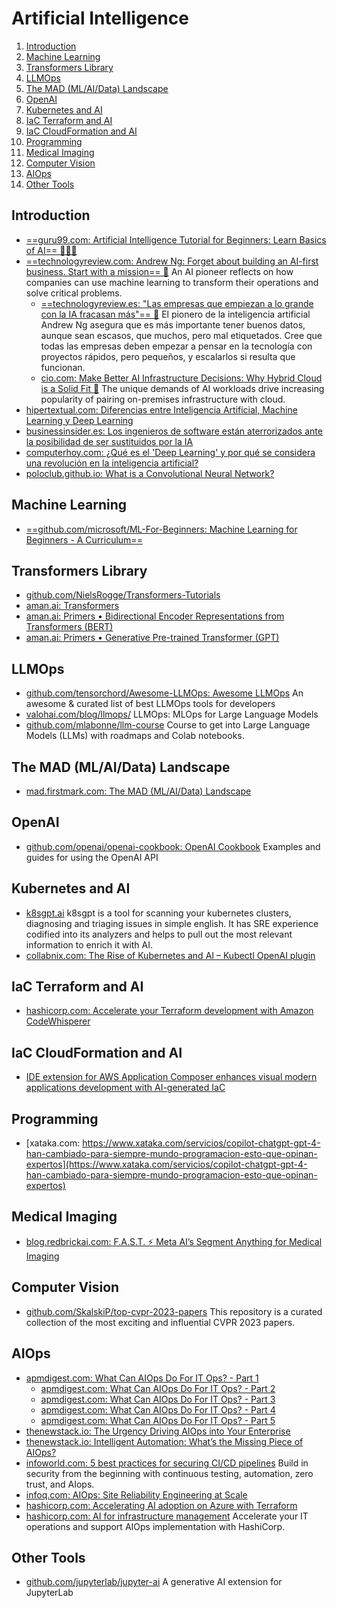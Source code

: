 # Artificial Intelligence

1. [Introduction](#introduction)
2. [Machine Learning](#machine-learning)
3. [Transformers Library](#transformers-library)
4. [LLMOps](#llmops)
5. [The MAD (ML/AI/Data) Landscape](#the-mad-mlaidata-landscape)
6. [OpenAI](#openai)
7. [Kubernetes and AI](#kubernetes-and-ai)
8. [IaC Terraform and AI](#iac-terraform-and-ai)
9. [IaC CloudFormation and AI](#iac-cloudformation-and-ai)
10. [Programming](#programming)
11. [Medical Imaging](#medical-imaging)
12. [Computer Vision](#computer-vision)
13. [AIOps](#aiops)
14. [Other Tools](#other-tools)

## Introduction

- [==guru99.com: Artificial Intelligence Tutorial for Beginners: Learn Basics of AI== 🌟🌟🌟](https://www.guru99.com/ai-tutorial.html)
- [==technologyreview.com: Andrew Ng: Forget about building an AI-first business. Start with a mission== 🌟](https://www.technologyreview.com/2021/03/26/1021258/ai-pioneer-andrew-ng-machine-learning-business) An AI pioneer reflects on how companies can use machine learning to transform their operations and solve critical problems.
    - [==technologyreview.es: "Las empresas que empiezan a lo grande con la IA fracasan más"== 🌟](https://www.technologyreview.es/s/13258/las-empresas-que-empiezan-lo-grande-con-la-ia-fracasan-mas) El pionero de la inteligencia artificial Andrew Ng asegura que es más importante tener buenos datos, aunque sean escasos, que muchos, pero mal etiquetados. Cree que todas las empresas deben empezar a pensar en la tecnología con proyectos rápidos, pero pequeños, y escalarlos si resulta que funcionan.
    - [cio.com: Make Better AI Infrastructure Decisions: Why Hybrid Cloud is a Solid Fit 🌟](https://www.cio.com/article/350337/make-better-ai-infrastructure-decisions-why-hybrid-cloud-is-a-solid-fit.html) The unique demands of AI workloads drive increasing popularity of pairing on-premises infrastructure with cloud.
- [hipertextual.com: Diferencias entre Inteligencia Artificial, Machine Learning y Deep Learning](https://hipertextual.com/2023/02/diferencias-ia-machine-learning)
- [businessinsider.es: Los ingenieros de software están aterrorizados ante la posibilidad de ser sustituidos por la IA](https://www.businessinsider.es/ingenieros-software-estan-aterrorizados-posibilidad-ser-sustituidos-ia-1238112)
- [computerhoy.com: ¿Qué es el 'Deep Learning' y por qué se considera una revolución en la inteligencia artificial?](https://computerhoy.com/tecnologia/deep-learning-considera-revolucion-ia-1241180)
- [poloclub.github.io: What is a Convolutional Neural Network?](https://poloclub.github.io/cnn-explainer/)

## Machine Learning

- [==github.com/microsoft/ML-For-Beginners: Machine Learning for Beginners - A Curriculum==](https://github.com/microsoft/ML-For-Beginners)

## Transformers Library

- [github.com/NielsRogge/Transformers-Tutorials](https://github.com/NielsRogge/Transformers-Tutorials)
- [aman.ai: Transformers](https://aman.ai/primers/ai/transformers/)
- [aman.ai: Primers • Bidirectional Encoder Representations from Transformers (BERT)](https://aman.ai/primers/ai/bert/)
- [aman.ai: Primers • Generative Pre-trained Transformer (GPT)](https://aman.ai/primers/ai/gpt/)

## LLMOps

- [github.com/tensorchord/Awesome-LLMOps: Awesome LLMOps](https://github.com/tensorchord/Awesome-LLMOps) An awesome & curated list of best LLMOps tools for developers
- [valohai.com/blog/llmops/](https://valohai.com/blog/llmops/) LLMOps: MLOps for Large Language Models
- [github.com/mlabonne/llm-course](https://github.com/mlabonne/llm-course) Course to get into Large Language Models (LLMs) with roadmaps and Colab notebooks.

## The MAD (ML/AI/Data) Landscape

- [mad.firstmark.com: The MAD (ML/AI/Data) Landscape](https://mad.firstmark.com/)

## OpenAI

- [github.com/openai/openai-cookbook: OpenAI Cookbook](https://github.com/openai/openai-cookbook) Examples and guides for using the OpenAI API

## Kubernetes and AI

- [k8sgpt.ai](https://k8sgpt.ai) k8sgpt is a tool for scanning your kubernetes clusters, diagnosing and triaging issues in simple english. It has SRE experience codified into its analyzers and helps to pull out the most relevant information to enrich it with AI.
- [collabnix.com: The Rise of Kubernetes and AI – Kubectl OpenAI plugin](https://collabnix.com/the-rise-of-kubernetes-and-ai-kubectl-openai-plugin/)

## IaC Terraform and AI

- [hashicorp.com: Accelerate your Terraform development with Amazon CodeWhisperer](https://www.hashicorp.com/blog/accelerate-your-terraform-development-with-amazon-codewhisperer)

## IaC CloudFormation and AI

- [IDE extension for AWS Application Composer enhances visual modern applications development with AI-generated IaC](https://aws.amazon.com/blogs/aws/ide-extension-for-aws-application-composer-enhances-visual-modern-applications-development-with-ai-generated-iac/)

## Programming

- [xataka.com: https://www.xataka.com/servicios/copilot-chatgpt-gpt-4-han-cambiado-para-siempre-mundo-programacion-esto-que-opinan-expertos](https://www.xataka.com/servicios/copilot-chatgpt-gpt-4-han-cambiado-para-siempre-mundo-programacion-esto-que-opinan-expertos)

## Medical Imaging

- [blog.redbrickai.com: F.A.S.T. ⚡️ Meta AI’s Segment Anything for Medical Imaging](https://blog.redbrickai.com/blog-posts/fast-meta-sam-for-medical-imaging)

## Computer Vision

- [github.com/SkalskiP/top-cvpr-2023-papers](https://github.com/SkalskiP/top-cvpr-2023-papers) This repository is a curated collection of the most exciting and influential CVPR 2023 papers.

## AIOps

- [apmdigest.com: What Can AIOps Do For IT Ops? - Part 1](https://www.apmdigest.com/aiops-itops-1)
    - [apmdigest.com: What Can AIOps Do For IT Ops? - Part 2](https://www.apmdigest.com/aiops-itops-2)
    - [apmdigest.com: What Can AIOps Do For IT Ops? - Part 3](https://www.apmdigest.com/aiops-itops-3)
    - [apmdigest.com: What Can AIOps Do For IT Ops? - Part 4](https://www.apmdigest.com/aiops-itops-4)
    - [apmdigest.com: What Can AIOps Do For IT Ops? - Part 5](https://www.apmdigest.com/aiops-itops-5)
- [thenewstack.io: The Urgency Driving AIOps into Your Enterprise](https://thenewstack.io/the-urgency-driving-aiops-into-your-enterprise/)
- [thenewstack.io: Intelligent Automation: What’s the Missing Piece of AIOps?](https://thenewstack.io/intelligent-automation-whats-the-missing-piece-of-aiops/)
- [infoworld.com: 5 best practices for securing CI/CD pipelines](https://www.infoworld.com/article/3673891/5-best-practices-for-securing-cicd-pipelines.html) Build in
security from the beginning with continuous testing, automation, zero trust, and AIops.
- [infoq.com: AIOps: Site Reliability Engineering at Scale](https://www.infoq.com/articles/aiops-reliability-engineering/)
- [hashicorp.com: Accelerating AI adoption on Azure with Terraform](https://www.hashicorp.com/blog/accelerating-ai-adoption-on-azure-with-terraform)
- [hashicorp.com: AI for infrastructure management](https://www.hashicorp.com/solutions/ai-infrastructure-management) Accelerate your IT operations and support AIOps implementation with HashiCorp.

## Other Tools

- [github.com/jupyterlab/jupyter-ai](https://github.com/jupyterlab/jupyter-ai) A generative AI extension for JupyterLab